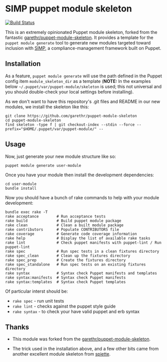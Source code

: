 # SIMP puppet module skeleton
[![Build Status](https://travis-ci.org/sim/puppet-module-skeleton.svg?branch=master)](https://travis-ci.org/simp/puppet-module-skeleton)


This is an extremely opinionated Puppet module skeleton, forked from the fantastic [garethr/puppet-module-skeleton](https://github.com/garethr/puppet-module-skeleton).  It provides a template for the `puppet module generate` tool to generate new modules targeted toward inclusion with [SIMP](https://github.com/NationalSecurityAgency/SIMP), a compliance-management framework built on Puppet.

## Installation

As a feature, `puppet module generate` will use the path defined in the Puppet config item `module_skeleton_dir` as a template (**NOTE:** In the examples below `~/.puppet/var/puppet-module/skeleton` is used; this not universal and you should double-check your local settings before installing).

As we don't want to have this repository's .git files and README in our new modules, we install the skeleton like this:

    git clone https://github.com/garethr/puppet-module-skeleton
    cd puppet-module-skeleton
    find skeleton -type f | git checkout-index --stdin --force --prefix="$HOME/.puppet/var/puppet-module/" --

## Usage

Now, just generate your new module structure like so:

    puppet module generate user-module

Once you have your module then install the development dependencies:

    cd user-module
    bundle install

Now you should have a bunch of rake commands to help with your module
development:

    bundle exec rake -T
    rake acceptance        # Run acceptance tests
    rake build             # Build puppet module package
    rake clean             # Clean a built module package
    rake contributors      # Populate CONTRIBUTORS file
    rake coverage          # Generate code coverage information
    rake help              # Display the list of available rake tasks
    rake lint              # Check puppet manifests with puppet-lint / Run puppet-lint
    rake spec              # Run spec tests in a clean fixtures directory
    rake spec_clean        # Clean up the fixtures directory
    rake spec_prep         # Create the fixtures directory
    rake spec_standalone   # Run spec tests on an existing fixtures directory
    rake syntax            # Syntax check Puppet manifests and templates
    rake syntax:manifests  # Syntax check Puppet manifests
    rake syntax:templates  # Syntax check Puppet templates

Of particular interst should be:

* `rake spec` - run unit tests
* `rake lint` - checks against the puppet style guide
* `rake syntax` - to check your have valid puppet and erb syntax

## Thanks

- This module was forked from the [garethr/puppet-module-skeleton](https://github.com/garethr/puppet-module-skeleton).

- The trick used in the installation above, and a few other bits came from
another excellent module skeleton from [spiette](https://github.com/spiette/puppet-module-skeleton).
